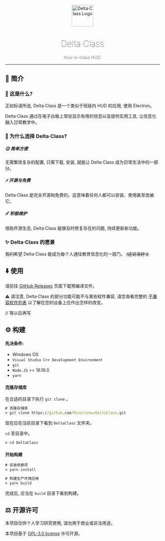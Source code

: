 <div align="center"><img src="https://s2.loli.net/2023/12/09/R3Kd6mwIJoSHXux.png" alt="Delta·Class Logo" width="70" /></div>

<h1 align="center" style="font-weight: 100;">Delta·Class</h1>

<p align="center" style="opacity: 0.50">Your in-class HUD.</p>

<hr />

## 🌠 简介

### 🤔 这是什么?

正如标语所说, Delta·Class 是一个类似于班级内 HUD 的应用, 使用 Electron。

Delta·Class 通过在电子白板上常驻显示有用的信息以及提供实用工具, 让信息化融入日常教学中。

### 🧐 为什么选择 Delta·Class?

##### 😉 简单方便

无需繁琐复杂的配置, 只需下载, 安装, 就能让 Delta·Class 成为日常生活中的一部分。

##### ⚡ 开源与免费

Delta·Class 是完全开源和免费的。这意味着任何人都可以安装、使用甚至改编它。

##### ☄️ 积极维护

借助开源生态, Delta·Class 能够及时修复存在的问题, 持续更新新功能。

### ✨ Delta·Class 的愿景

我~~们~~希望 Delta·Class 能成为每个人通往教育信息化的一扇门。 ~~(这说法好土~~

## ⬇️ 使用

请前往 [GitHub Releases](https://github.com/Minoricew/DeltaClass/releases) 页面下载预编译文件。

⚠️ 请注意, Delta·Class 的部分功能可能不与某些软件兼容, 请您查看完整的 [不兼容软件列表](https://github.com/Minoricew/DeltaClass/wiki/TroubleShooting#unsupported-softwares) 以了解在您的设备上应作出怎样的改变。

// 等以后再写

## ⚙️ 构建

#### 先决条件: 

- Windows OS
- `Visual Studio C++ Development Environment`
- `git`
- `Node.JS` >= 16.16.0
- `yarn`

#### 克隆存储库

在合适的目录下执行 `git clone` 。

```cmd
# 克隆存储库
> git clone https://github.com/Minoricew/DeltaClass.git
```

现在应在当前目录下看到 `DeltaClass` 文件夹。

`cd` 至目录中。

```cmd
> cd DeltaClass
```

#### 开始构建

``` cmd
# 安装依赖项
> yarn install

# 构建生产环境应用
> yarn build
```

完成后, 应当在 `build` 目录下看到构建。

## ⚖️ 开源许可

本项目仅供个人学习研究使用, 请勿用于商业或非法用途。

本项目基于 [GPL-3.0 license](https://opensource.org/license/gpl-3-0/) 许可开源。

